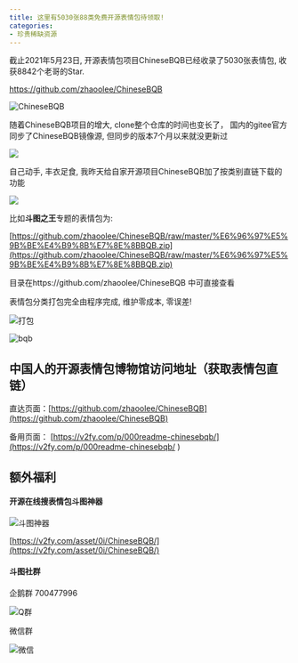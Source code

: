 ```yaml
---
title: 这里有5030张88类免费开源表情包待领取!
categories:
- 珍贵稀缺资源
---
```




截止2021年5月23日, 开源表情包项目ChineseBQB已经收录了5030张表情包, 收获8842个老哥的Star.

https://github.com/zhaoolee/ChineseBQB

![ChineseBQB](https://cdn.fangyuanxiaozhan.com/assets/1621736918837zii7jtY4.png)

随着ChineseBQB项目的增大, clone整个仓库的时间也变长了， 国内的gitee官方同步了ChineseBQB镜像源, 但同步的版本7个月以来就没更新过

![](https://cdn.fangyuanxiaozhan.com/assets/1621735743602YtCWkntn.png)

自己动手, 丰衣足食, 我昨天给自家开源项目ChineseBQB加了按类别直链下载的功能



![](https://cdn.fangyuanxiaozhan.com/assets/1621735821227zNH5As47.png)

比如**斗图之王**专题的表情包为:

[https://github.com/zhaoolee/ChineseBQB/raw/master/%E6%96%97%E5%9B%BE%E4%B9%8B%E7%8E%8BBQB.zip](https://github.com/zhaoolee/ChineseBQB/raw/master/%E6%96%97%E5%9B%BE%E4%B9%8B%E7%8E%8BBQB.zip)



目录在https://github.com/zhaoolee/ChineseBQB 中可直接查看



表情包分类打包完全由程序完成, 维护零成本, 零误差!



![打包](https://cdn.fangyuanxiaozhan.com/assets/162173605671413k4j1tF.png)



![bqb](https://cdn.fangyuanxiaozhan.com/assets/1621736300689SKK5dc6d.png)





## 中国人的开源表情包博物馆访问地址（获取表情包直链）



直达页面：[https://github.com/zhaoolee/ChineseBQB](https://github.com/zhaoolee/ChineseBQB)

备用页面： [https://v2fy.com/p/000readme-chinesebqb/](https://v2fy.com/p/000readme-chinesebqb/ )



## 额外福利



#### 开源在线搜表情包斗图神器

![斗图神器](https://cdn.fangyuanxiaozhan.com/assets/1621736844178jmrbmMWX.png)

[https://v2fy.com/asset/0i/ChineseBQB/](https://v2fy.com/asset/0i/ChineseBQB/)




#### 斗图社群



企鹅群 700477996

![Q群](https://cdn.fangyuanxiaozhan.com/assets/16217366983072NMpCEPK.jpeg)

微信群



![微信](https://cdn.fangyuanxiaozhan.com/assets/1621736722293rxZCecxe.png)




